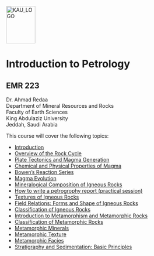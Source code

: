 <img src="images/KAU_logo.png" alt="KAU_LOGO" width="80" height="102">


# Introduction to Petrology
## EMR 223


Dr. Ahmad Redaa  
Department of Mineral Resources and Rocks  
Faculty of Earth Sciences  
King Abdulaziz University  
Jeddah, Saudi Arabia 


This course will cover the following topics:  

- [Introduction](slides/lecture_1.html)
- [Overview of the Rock Cycle](slides/lecture_2.html)
- [Plate Tectonics and Magma Generation](slides/lecture_3.html)
- [Chemical and Physical Properties of Magma](slides/lecture_4.html)
- [Bowen’s Reaction Series](slides/lecture_5.html)
- [Magma Evolution](slides/lecture_6.html)
- [Mineralogical Composition of Igneous Rocks](slides/lecture_7.html)
- [How to write a petrogrophy report (practical session)](slides/practical_1.html)
- [Textures of Igneous Rocks](slides/lecture_8.html)
- [Field Relations: Forms and Shape of Igneous Rocks](slides/lecture_9.html)
- [Classification of Igneous Rocks](slides/lecture_10.html)
- [Introduction to Metamorphism and Metamorphic Rocks](slides/lecture_11.html)
- [Classification of Metamorphic Rocks](slides/lecture_12.html)
- [Metamorphic Minerals](slides/lecture_13.html)
- [Metamorphic Texture](slides/lecture_14.html)
- [Metamorphic Facies](slides/lecture_15.html)
- [Stratigraphy and Sedimentation: Basic Principles](slides/lecture_16.html)
